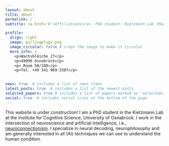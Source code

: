 ```yaml
---
layout: about
title: about
permalink: /
subtitle: <a href='#'>Affiliations</a>. PhD student. Kietzmann Lab (Machine Learning group). 

profile:
  align: right
  image: pullingplugs.png
  image_circular: false # crops the image to make it circular
  more_info: >
    <p>Wachsbleiche 27</p>
    <p>49090 Osnabrück</p>
    <p> Room 50/108</p>
    <p>Tel. +49 541 969-3387</p>
    

news: true  # includes a list of news items
latest_posts: true  # includes a list of the newest posts
selected_papers: true # includes a list of papers marked as "selected={true}"
social: true  # includes social icons at the bottom of the page
---
```


This website is under construction! 
I am a PhD student in the Kietzmann Lab at the Institute for Cognitive Science, University of Osnabrück. I work in the intersection of neuroscience and artificial intelligence, i.e., [neuroconnectionism](https://www.nature.com/articles/s41583-023-00705-w). I specialize in neural decoding, neurophilosophy and am generally interested in all (AI) techniques we can use to understand the human condition. 
